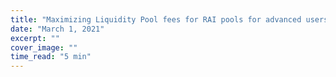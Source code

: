 ```yaml
---
title: "Maximizing Liquidity Pool fees for RAI pools for advanced users"
date: "March 1, 2021"
excerpt: ""
cover_image: ""
time_read: "5 min"
---
```

